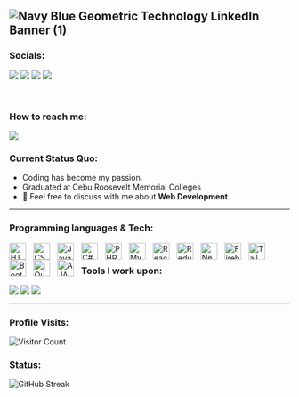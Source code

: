 ![Navy Blue Geometric Technology LinkedIn Banner (1)](https://github.com/user-attachments/assets/e70f7397-0920-45a5-8d0d-4184651f0fee)
-------------------------------------------------------------

### Socials: 
<a href="https://www.youtube.com/@RedBlue111"><img src="https://img.shields.io/badge/Zanedaniel-FF0000?style=for-the-badge&logo=youtube&logoColor=white"></a>
<a href="https://www.instagram.com/zane_daniel200?fbclid=IwAR2SJ3suO5mKna05HTVF0QV8DFohM62eWFWyNc0PSrLJX5mU6Ck6zVGsimI"><img src="https://img.shields.io/badge/Zane Daniel-%23E4405F.svg?&style=for-the-badge&logo=instagram&logoColor=white"></a>
<a href="https://ph.linkedin.com/in/zane-daniel"><img src="https://img.shields.io/badge/Zane Daniel-%230077B5.svg?&style=for-the-badge&logo=linkedin&logoColor=white"></a>
<a href="https://www.facebook.com/markdaniel.notado.94/"><img src="https://img.shields.io/badge/Zane Daniel-1877F2?style=for-the-badge&logo=facebook&logoColor=white"></a>

<br>

### How to reach me: 
<a href="mailto: kramnotado22@gmail.com">
<img src="https://img.shields.io/badge/-kramnotado22%40gmail.com-7B83EB?&style=for-the-badge&logo=Microsoft-outlook&logoColor=white"></a>

### Current Status Quo:
- Coding has become my passion.
- Graduated at Cebu Roosevelt Memorial Colleges
- 💬 Feel free to discuss with me about <strong>Web Development</strong>.

------------------------------------------- 

### Programming languages & Tech:

<img align="left" alt="HTML" width="30px" style="padding-right:10px;" src="https://cdn.jsdelivr.net/gh/devicons/devicon/icons/html5/html5-plain.svg" /> 
<img align="left" alt="CSS" width="30px" style="padding-right:10px;" src="https://cdn.jsdelivr.net/gh/devicons/devicon/icons/css3/css3-plain.svg" /> 
<img align="left" alt="JavaScript" width="30px" style="padding-right:10px;" src="https://cdn.jsdelivr.net/gh/devicons/devicon/icons/javascript/javascript-plain.svg" /> 
<img align="left" alt="C#" width="30px" style="padding-right:10px;" src="https://cdn.jsdelivr.net/gh/devicons/devicon/icons/csharp/csharp-original.svg" /> 
<img align="left" alt="PHP" width="30px" style="padding-right:10px;" src="https://cdn-icons-png.flaticon.com/512/5968/5968332.png" /> 
<img align="left" alt="MySQL" width="30px" style="padding-right:10px;" src="https://cdn.jsdelivr.net/gh/devicons/devicon/icons/mysql/mysql-original.svg" />
<img align="left" alt="React" width="30px" style="padding-right:10px;" src="https://cdn.jsdelivr.net/gh/devicons/devicon/icons/react/react-original.svg" /> 
<img align="left" alt="Redux" width="30px" style="padding-right:10px;" src="https://cdn.jsdelivr.net/gh/devicons/devicon/icons/redux/redux-original.svg" /> 
<img align="left" alt="Next.js" width="30px" style="padding-right:10px;" src="https://cdn.jsdelivr.net/gh/devicons/devicon/icons/nextjs/nextjs-original.svg" /> 
<img align="left" alt="Firebase" width="30px" style="padding-right:10px;" src="https://cdn.jsdelivr.net/gh/devicons/devicon/icons/firebase/firebase-plain.svg" /> 
<img align="left" alt="Tailwind CSS" width="30px" style="padding-right:10px;" src="https://upload.wikimedia.org/wikipedia/commons/d/d5/Tailwind_CSS_Logo.svg" />
<img align="left" alt="Bootstrap" width="30px" style="padding-right:10px;" src="https://cdn.jsdelivr.net/gh/devicons/devicon/icons/bootstrap/bootstrap-original.svg" /> 
<img align="left" alt="jQuery" width="30px" style="padding-right:10px;" src="https://cdn.jsdelivr.net/gh/devicons/devicon/icons/jquery/jquery-original.svg" /> 
<img align="left" alt="AJAX" width="30px" style="padding-right:10px;" src="https://upload.wikimedia.org/wikipedia/commons/a/a1/AJAX_logo_by_gengns.svg" /> 
<br>

### Tools I work upon:

<img src="http://img.shields.io/badge/-VS%20Code-000000?style=for-the-badge&logo=Visual-studio-code&logoColor=blue"> <img src="https://img.shields.io/badge/Canva-%2300C4CC.svg?style=for-the-badge&logo=Canva&logoColor=white"> <img src="https://img.shields.io/badge/figma-%23F24E1E.svg?style=for-the-badge&logo=figma&logoColor=white">

--------------------------------------------

### Profile Visits:
![Visitor Count](https://profile-counter.glitch.me/{ZaneDaniel11}/count.svg)

### Status:
![GitHub Streak](https://streak-stats.demolab.com?user=Zanedaniel11&theme=transparent&border_radius=5)
